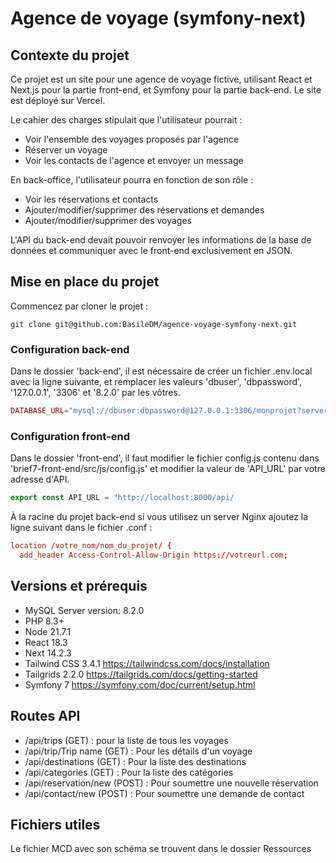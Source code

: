 # Agence de voyage (symfony-next)

## Contexte du projet 

Ce projet est un site pour une agence de voyage fictive, utilisant React et Next.js pour la partie front-end, et Symfony pour la partie back-end. Le site est déployé sur Vercel.

Le cahier des charges stipulait que l'utilisateur pourrait :

- Voir l'ensemble des voyages proposés par l'agence
- Réserver un voyage
- Voir les contacts de l'agence et envoyer un message

En back-office, l'utilisateur pourra en fonction de son rôle :

- Voir les réservations et contacts
- Ajouter/modifier/supprimer des réservations et demandes
- Ajouter/modifier/supprimer des voyages

L'API du back-end devait pouvoir renvoyer les informations de la base de données et communiquer avec le front-end exclusivement en JSON.

## Mise en place du projet

Commencez par cloner le projet : 
```shell
git clone git@github.com:BasileDM/agence-voyage-symfony-next.git
```

### Configuration back-end
Dans le dossier 'back-end', il est nécessaire de créer un fichier .env.local avec la ligne suivante, et remplacer les valeurs 'dbuser', 'dbpassword', '127.0.0.1', '3306' et '8.2.0'  par les vôtres.

```php
DATABASE_URL="mysql://dbuser:dbpassword@127.0.0.1:3306/monprojet?serverVersion=8.2.0&charset=utf8mb4"
```

### Configuration front-end
Dans le dossier 'front-end', il faut modifier le fichier config.js contenu dans 'brief7-front-end/src/js/config.js' et modifier la valeur de 'API_URL' par votre adresse d'API.

```javascript
export const API_URL = "http://localhost:8000/api/
```

À la racine du projet back-end si vous utilisez un server Nginx ajoutez la ligne suivant dans le fichier .conf :

```conf
location /votre_nom/nom_du_projet/ {
  add_header Access-Control-Allow-Origin https://votreurl.com;
```

## Versions et prérequis
- MySQL Server version: 8.2.0
- PHP 8.3+
- Node 21.7.1
- React 18.3
- Next 14.2.3
- Tailwind CSS 3.4.1 https://tailwindcss.com/docs/installation
- Tailgrids 2.2.0 https://tailgrids.com/docs/getting-started
- Symfony 7 https://symfony.com/doc/current/setup.html

## Routes API
- /api/trips (GET) : pour la liste de tous les voyages
- /api/trip/Trip name (GET) : Pour les détails d'un voyage
- /api/destinations (GET) : Pour la liste des destinations
- /api/categories (GET) : Pour la liste des catégories
- /api/reservation/new (POST) : Pour soumettre une nouvelle réservation
- /api/contact/new (POST) : Pour soumettre une demande de contact 

## Fichiers utiles 
Le fichier MCD avec son schéma se trouvent dans le dossier Ressources
